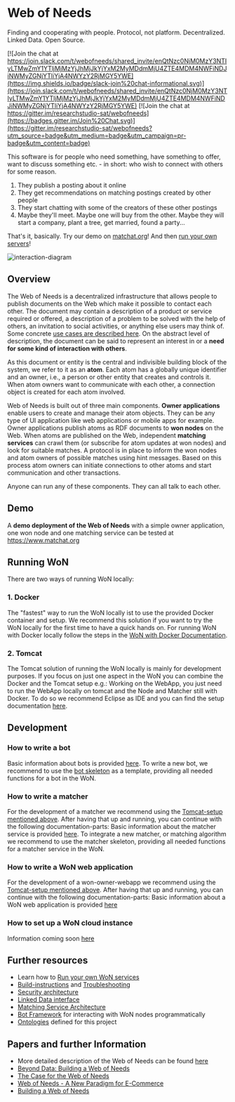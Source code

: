 # Web of Needs

Finding and cooperating with people. Protocol, not platform. Decentralized. Linked Data. Open Source.

[![Join the chat at https://join.slack.com/t/webofneeds/shared_invite/enQtNzc0NjM0MzY3NTIyLTMwZmY1YTljMjMzYjJhMjJkYjYxM2MyMDdmMjU4ZTE4MDM4NWFiNDJiNWMyZGNjYTliYjA4NWYzY2RjMGY5YWE](https://img.shields.io/badge/slack-join%20chat-informational.svg)](https://join.slack.com/t/webofneeds/shared_invite/enQtNzc0NjM0MzY3NTIyLTMwZmY1YTljMjMzYjJhMjJkYjYxM2MyMDdmMjU4ZTE4MDM4NWFiNDJiNWMyZGNjYTliYjA4NWYzY2RjMGY5YWE)
[![Join the chat at https://gitter.im/researchstudio-sat/webofneeds](https://badges.gitter.im/Join%20Chat.svg)](https://gitter.im/researchstudio-sat/webofneeds?utm_source=badge&utm_medium=badge&utm_campaign=pr-badge&utm_content=badge)

This software is for people who need something, have something to offer, want to discuss something etc. - in short: who wish to connect with others for some reason.

1. They publish a posting about it online
2. They get recommendations on matching postings created by other people
3. They start chatting with some of the creators of these other postings
4. Maybe they'll meet. Maybe one will buy from the other. Maybe they will start a company, plant a tree, get married, found a party...

That's it, basically. Try our demo on [matchat.org](http://matchat.org)! And then [run your own servers](webofneeds/won-docker/README.md)!

![interaction-diagram](http://researchstudio-sat.github.io/webofneeds/images/interaction-diagram-book.png)

## Overview

The Web of Needs is a decentralized infrastructure that allows people to publish documents on the Web which make it possible to contact each other. The document may contain a description of a product or service required or offered, a description of a problem to be solved with the help of others, an invitation to social activities, or anything else users may think of. Some concrete [use cases are described here](documentation/use-cases-users.md). On the abstract level of description, the document can be said to represent an interest in or a **need for some kind of interaction with others**.

As this document or entity is the central and indivisible building block of the system, we refer to it as an **atom**. Each atom has a globally unique identifier and an owner, i.e., a person or other entity that creates and controls it. When atom owners want to communicate with each other, a connection object is created for each atom involved.

Web of Needs is built out of three main components. **Owner applications** enable users to create and manage their atom objects. They can be any type of UI application like web applications or mobile apps for example. Owner applications publish atoms as RDF documents to **won nodes** on the Web. When atoms are published on the Web, independent **matching services** can crawl them (or subscribe for atom updates at won nodes) and look for suitable matches. A protocol is in place to inform the won nodes and atom owners of possible matches using hint messages. Based on this process atom owners can initiate connections to other atoms and start communication and other transactions.

Anyone can run any of these components. They can all talk to each other.

## Demo

A **demo deployment of the Web of Needs** with a simple owner application, one won node and one matching service can be tested at <https://www.matchat.org>

## Running WoN

There are two ways of running WoN locally:

### 1. Docker

The "fastest" way to run the WoN locally ist to use the provided Docker container and setup. We recommend this solution if you want to try the WoN locally for the first time to have a quick hands on.
For running WoN with Docker locally follow the steps in the [WoN with Docker Documentation](/webofneeds/won-docker/README.md).

### 2. Tomcat

The Tomcat solution of running the WoN locally is mainly for development purposes. If you focus on just one aspect in the WoN you can combine the Docker and the Tomcat setup e.g.: Working on the WebApp, you just need to run the WebApp locally on tomcat and the Node and Matcher still with Docker. To do so we recommend Eclipse as IDE and you can find the setup documentation [here](/documentation/building.md).

## Development

### How to write a bot

Basic information about bots is provided [here](/webofneeds/won-bot/README.md).
To write a new bot, we recommend to use the [bot skeleton](https://github.com/researchstudio-sat/bot-skeleton) as a template, providing all needed functions for a bot in the WoN.

### How to write a matcher

For the development of a matcher we recommend using the [Tomcat-setup mentioned above](#2-tomcat). After having that up and running, you can continue with the following documentation-parts:
Basic information about the matcher service is provided [here](/webofneeds/won-matcher-service/README.md).
To integrate a new matcher, or matching algorithm we recommend to use the matcher skeleton, providing all needed functions for a matcher service in the WoN.

### How to write a WoN web application

For the development of a won-owner-webapp we recommend using the [Tomcat-setup mentioned above](#2-tomcat). After having that up and running, you can continue with the following documentation-parts:
Basic information about a WoN web application is provided [here](/webofneeds/won-owner-webapp/README.md)

### How to set up a WoN cloud instance

Information coming soon [here](installation-setting-up-build-environment-in-jenkins.md)

## Further resources

- Learn how to [Run your own WoN services](webofneeds/won-docker/README.md)
- [Build-instructions](/documentation/building.md#building) and [Troubleshooting](documentation/building.md#troubleshooting)
- [Security architecture](webofneeds/won-core/README.md)
- [Linked Data interface](webofneeds/won-node-webapp/README.md)
- [Matching Service Architecture](webofneeds/won-matcher-service/README.md)
- [Bot Framework](webofneeds/won-bot/README.md) for interacting with WoN nodes programmatically
- [Ontologies](/documentation/ontologies.md) defined for this project

## Papers and further Information

- More detailed description of the Web of Needs can be found [here](http://sat.researchstudio.at/en/web-of-needs)
- [Beyond Data: Building a Web of Needs](http://events.linkeddata.org/ldow2013/papers/ldow2013-paper-13.pdf)
- [The Case for the Web of Needs](http://sat.researchstudio.at/sites/sat.researchstudio.at/files/won_cbi-2014_the_case_for_the_web_of_needs.pdf)
- [Web of Needs - A New Paradigm for E-Commerce](http://sat.researchstudio.at/sites/sat.researchstudio.at/files/won-cbi-2013.pdf)
- [Building a Web of Needs](http://sat.researchstudio.at/sites/sat.researchstudio.at/files/kleedorfer_iswc_2011.pdf)
